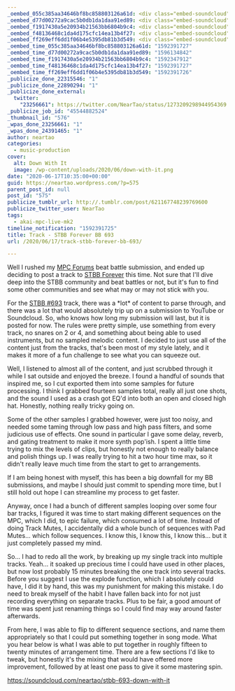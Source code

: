 ```yaml
---
_oembed_055c385aa34646bf8bc858803126a61d: <div class="embed-soundcloud"><iframe title="STBB 693 - Down With It by NearTao" width="584" height="400" scrolling="no" frameborder="no" src="https://w.soundcloud.com/player/?visual=true&url=https%3A%2F%2Fapi.soundcloud.com%2Ftracks%2F841406611&show_artwork=true&maxwidth=584&maxheight=876&dnt=1"></iframe></div>
_oembed_d77d00272a9cac5b0db1da1daa91ed89: <div class="embed-soundcloud"><iframe title="STBB 693 - Down With It by NearTao" width="750" height="400" scrolling="no" frameborder="no" src="https://w.soundcloud.com/player/?visual=true&url=https%3A%2F%2Fapi.soundcloud.com%2Ftracks%2F841406611&show_artwork=true&maxwidth=750&maxheight=1000&dnt=1"></iframe></div>
_oembed_f1917430a5e20934b21563bb6804b9c4: <div class="embed-soundcloud"><iframe title="STBB 693 - Down With It by NearTao" width="500" height="400" scrolling="no" frameborder="no" src="https://w.soundcloud.com/player/?visual=true&url=https%3A%2F%2Fapi.soundcloud.com%2Ftracks%2F841406611&show_artwork=true&maxwidth=500&maxheight=750&dnt=1"></iframe></div>
_oembed_f48136468c1da4d175cfc14ea13b4f27: <div class="embed-soundcloud"><iframe title="STBB 693 - Down With It by NearTao" width="580" height="400" scrolling="no" frameborder="no" src="https://w.soundcloud.com/player/?visual=true&url=https%3A%2F%2Fapi.soundcloud.com%2Ftracks%2F841406611&show_artwork=true&maxwidth=580&maxheight=870&dnt=1"></iframe></div>
_oembed_ff269eff6dd1f06b4e5395db81b3d549: <div class="embed-soundcloud"><iframe title="STBB 693 - Down With It by NearTao" width="776" height="400" scrolling="no" frameborder="no" src="https://w.soundcloud.com/player/?visual=true&url=https%3A%2F%2Fapi.soundcloud.com%2Ftracks%2F841406611&show_artwork=true&maxwidth=776&maxheight=1000&dnt=1"></iframe></div>
_oembed_time_055c385aa34646bf8bc858803126a61d: "1592391727"
_oembed_time_d77d00272a9cac5b0db1da1daa91ed89: "1596134842"
_oembed_time_f1917430a5e20934b21563bb6804b9c4: "1592347912"
_oembed_time_f48136468c1da4d175cfc14ea13b4f27: "1592391727"
_oembed_time_ff269eff6dd1f06b4e5395db81b3d549: "1592391726"
_publicize_done_22315546: "1"
_publicize_done_22890294: "1"
_publicize_done_external:
  twitter:
    "23256661": https://twitter.com/NearTao/status/1273209298944954369
_publicize_job_id: "45544882524"
_thumbnail_id: "576"
_wpas_done_23256661: "1"
_wpas_done_24391465: "1"
author: neartao
categories:
  - music-production
cover:
  alt: Down With It
  image: /wp-content/uploads/2020/06/down-with-it.png
date: "2020-06-17T10:35:00+00:00"
guid: https://neartao.wordpress.com/?p=575
parent_post_id: null
post_id: "575"
publicize_tumblr_url: http://.tumblr.com/post/621167748239769600
publicize_twitter_user: NearTao
tags:
  - akai-mpc-live-mk2
timeline_notification: "1592391725"
title: Track - STBB Forever BB 693
url: /2020/06/17/track-stbb-forever-bb-693/

---
```

Well I rushed my [MPC Forums](https://www.mpc-forums.com) beat battle submission, and ended up deciding to post a track to [STBB Forever](https://stbbforever.com/index.php) this time. Not sure that I'll dive deep into the STBB community and beat battles or not, but it's fun to find some other communities and see what may or may not stick with you.

For the [STBB #693](https://stbbforever.com/viewtopic.php?f=2&t=674) track, there was a \*lot\* of content to parse through, and there was a lot that would absolutely trip up on a submission to YouTube or Soundcloud. So, who knows how long my submission will last, but it is posted for now. The rules were pretty simple, use something from every track, no snares on 2 or 4, and something about being able to used instruments, but no sampled melodic content. I decided to just use all of the content just from the tracks, that's been most of my style lately, and it makes it more of a fun challenge to see what you can squeeze out.

Well, I listened to almost all of the content, and just scrubbed through it while I sat outside and enjoyed the breeze. I found a handful of sounds that inspired me, so I cut exported them into some samples for future processing. I think I grabbed fourteen samples total, really all just one shots, and the sound I used as a crash got EQ'd into both an open and closed high hat. Honestly, nothing really tricky going on.

Some of the other samples I grabbed however, were just too noisy, and needed some taming through low pass and high pass filters, and some judicious use of effects. One sound in particular I gave some delay, reverb, and gating treatment to make it more synth pop'ish. I spent a little time trying to mix the levels of clips, but honestly not enough to really balance and polish things up. I was really trying to hit a two hour time max, so it didn't really leave much time from the start to get to arrangements.

If I am being honest with myself, this has been a big downfall for my BB submissions, and maybe I should just commit to spending more time, but I still hold out hope I can streamline my process to get faster.

Anyway, once I had a bunch of different samples looping over some four bar tracks, I figured it was time to start making different sequences on the MPC, which I did, to epic failure, which consumed a lot of time. Instead of doing Track Mutes, I accidentally did a whole bunch of sequences with Pad Mutes... which follow sequences. I know this, I know this, I know this... but it just completely passed my mind.

So... I had to redo all the work, by breaking up my single track into multiple tracks. Yeah... it soaked up precious time I could have used in other places, but now lost probably 15 minutes breaking the one track into several tracks. Before you suggest I use the explode function, which I absolutely could have, I did it by hand, this was my punishment for making this mistake. I do need to break myself of the habit I have fallen back into for not just recording everything on separate tracks. Plus to be fair, a good amount of time was spent just renaming things so I could find may way around faster afterwards.

From here, I was able to flip to different sequence sections, and name them appropriately so that I could put something together in song mode. What you hear below is what I was able to put together in roughly fifteen to twenty minutes of arrangement time. There are a few sections I'd like to tweak, but honestly it's the mixing that would have offered more improvement, followed by at least one pass to give it some mastering spin.

https://soundcloud.com/neartao/stbb-693-down-with-it
